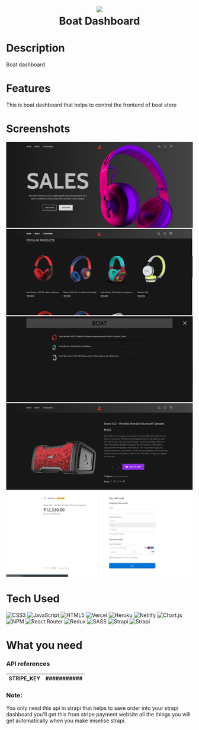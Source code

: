 <div align="center">
      <h1> <img src="dashboard" width="80px"><br/>Boat Dashboard</h1>
     </div>


# Description
Boat dashboard

# Features
This is boat dashboard that helps to control the frontend of boat store
# Screenshots
 <img src="https://github.com/AmanTrivedi1/BoatClient/blob/main/public/Screenshot%202023-05-27%20191552.png"> <img src="https://github.com/AmanTrivedi1/BoatClient/blob/main/public/Screenshot%202023-05-27%20191605.png"> <img src="https://github.com/AmanTrivedi1/BoatClient/blob/main/public/Screenshot%202023-05-27%20191622.png"> <img src="https://github.com/AmanTrivedi1/BoatClient/blob/main/public/Screenshot%202023-05-27%20191636.png"> <img src="https://github.com/AmanTrivedi1/BoatClient/blob/main/public/Screenshot%202023-05-27%20191709.png">
# Tech Used
 ![CSS3](https://img.shields.io/badge/css3-%231572B6.svg?style=for-the-badge&logo=css3&logoColor=white) ![JavaScript](https://img.shields.io/badge/javascript-%23323330.svg?style=for-the-badge&logo=javascript&logoColor=%23F7DF1E) ![HTML5](https://img.shields.io/badge/html5-%23E34F26.svg?style=for-the-badge&logo=html5&logoColor=white) ![Vercel](https://img.shields.io/badge/vercel-%23000000.svg?style=for-the-badge&logo=vercel&logoColor=white) ![Heroku](https://img.shields.io/badge/heroku-%23430098.svg?style=for-the-badge&logo=heroku&logoColor=white) ![Netlify](https://img.shields.io/badge/netlify-%23000000.svg?style=for-the-badge&logo=netlify&logoColor=#00C7B7) ![Chart.js](https://img.shields.io/badge/chart.js-F5788D.svg?style=for-the-badge&logo=chart.js&logoColor=white) ![NPM](https://img.shields.io/badge/NPM-%23000000.svg?style=for-the-badge&logo=npm&logoColor=white) ![React Router](https://img.shields.io/badge/React_Router-CA4245?style=for-the-badge&logo=react-router&logoColor=white) ![Redux](https://img.shields.io/badge/redux-%23593d88.svg?style=for-the-badge&logo=redux&logoColor=white) ![SASS](https://img.shields.io/badge/SASS-hotpink.svg?style=for-the-badge&logo=SASS&logoColor=white) ![Strapi](https://img.shields.io/badge/strapi-%232E7EEA.svg?style=for-the-badge&logo=strapi&logoColor=white) ![Strapi](https://img.shields.io/badge/strapi-%232E7EEA.svg?style=for-the-badge&logo=strapi&logoColor=white)
      
# What you need
###  API references
| STRIPE_KEY | ###########|
| ----------- | ----------- |
### Note:
You only need this api in strapi that helps to save order into your strapi dashboard you'll get this from stripe payment website all the things you will get automatically when you make iniselise strapi.
<!-- </> with 💛 by readMD (https://readmd.itsvg.in) -->
    

